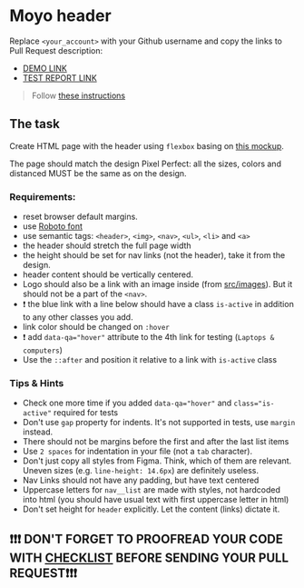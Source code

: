 # Moyo header
Replace `<your_account>` with your Github username and copy the links to Pull Request description:
- [DEMO LINK](https://DanielYurchenco.github.io/layout_moyo-header/)
- [TEST REPORT LINK](https://DanielYurchenco.github.io/layout_moyo-header/report/html_report/)

> Follow [these instructions](https://mate-academy.github.io/layout_task-guideline/#how-to-solve-the-layout-tasks-on-github)

## The task
Create HTML page with the header using `flexbox` basing on [this mockup](https://www.figma.com/file/1sog2rmfyCjnVxkeZ3ptnc/MOYO-%2F-Header?node-id=0%3A1).

The page should match the design Pixel Perfect: all the sizes, colors and distanced MUST be the same as on the design.

### Requirements:
- reset browser default margins.
- use [Roboto font](https://fonts.google.com/specimen/Roboto)
- use semantic tags: `<header>`, `<img>`, `<nav>`, `<ul>`, `<li>` and `<a>`
- the header should stretch the full page width
- the height should be set for nav links (not the header), take it from the design.
- header content should be vertically centered.
- Logo should also be a link with an image inside (from [src/images](src/images)). But it should not be a part of the `<nav>`.
- ❗️ the blue link with a line below should have a class `is-active` in addition to any other classes you add.
- link color should be changed on `:hover`
- ❗️ add `data-qa="hover"` attribute to the 4th link for testing (`Laptops & computers`)
- Use the `::after` and position it relative to a link with `is-active` class

### Tips & Hints
- Check one more time if you added `data-qa="hover"` and `class="is-active"` required for tests
- Don't use `gap` property for indents. It's not supported in tests, use `margin` instead.
- There should not be margins before the first and after the last list items
- Use `2 spaces` for indentation in your file (not a `tab` character).
- Don't just copy all styles from Figma. Think, which of them are relevant.
Uneven sizes (e.g. `line-height: 14.6px`) are definitely useless.
- Nav Links should not have any padding, but have text centered
- Uppercase letters for `nav__list` are made with styles, not hardcoded into
html (you should have usual text with first uppercase letter in html)
- Don't set height for `header` explicitly. Let the content (links) dictate it.


## ❗️❗️❗️ DON'T FORGET TO PROOFREAD YOUR CODE WITH [CHECKLIST](https://github.com/mate-academy/layout_moyo-header/blob/master/checklist.md) BEFORE SENDING YOUR PULL REQUEST❗️❗️❗️

